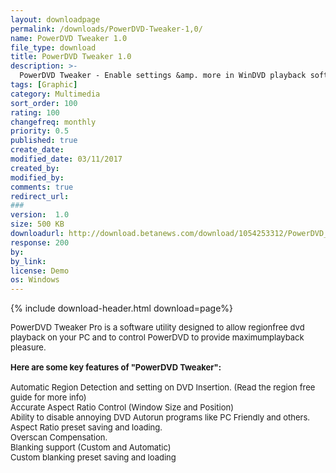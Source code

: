 ```yaml
---
layout: downloadpage
permalink: /downloads/PowerDVD-Tweaker-1,0/
name: PowerDVD Tweaker 1.0
file_type: download
title: PowerDVD Tweaker 1.0
description: >-
  PowerDVD Tweaker - Enable settings &amp. more in WinDVD playback software
tags: [Graphic]
category: Multimedia
sort_order: 100
rating: 100
changefreq: monthly
priority: 0.5
published: true
create_date: 
modified_date: 03/11/2017
created_by: 
modified_by: 
comments: true
redirect_url: 
### 
version:  1.0
size: 500 KB
downloadurl: http://download.betanews.com/download/1054253312/PowerDVD_Tweaker_1.0_Demo.exe
response: 200
by: 
by_link: 
license: Demo 
os: Windows
---
```


{% include download-header.html download=page%}

<p style="fix-download-text !important">
<p><font size="2">PowerDVD Tweaker Pro is a software utility designed to allow regionfree dvd playback on your PC and to control PowerDVD to provide maximumplayback pleasure. <br />
<br />
<span><strong>Here </strong><strong>are some key features of "PowerDVD Tweaker":</strong></span><br />
<br />
Automatic Region Detection and setting on DVD Insertion. (Read the region free guide for more info) <br />
Accurate Aspect Ratio Control (Window Size and Position) <br />
Ability to disable annoying DVD Autorun programs like PC Friendly and others. <br />
Aspect Ratio preset saving and loading. <br />
Overscan Compensation. <br />
Blanking support (Custom and Automatic) <br />
Custom blanking preset saving and loading</font></p></p>
